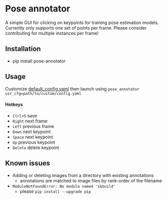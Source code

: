 # Pose annotator
A simple GUI for clicking on keypoints for training pose estimation models. Currently only supports one set of 
points per frame. Please consider contributing for multiple instances per frame!

## Installation
* pip install pose-annotator

## Usage
Customize [default_config.yaml](pose_annotator/gui/default_config.yaml) then launch using
 `pose_annotator usr_cfg=path/to/custom/config.yaml` 
 
#### Hotkeys 
* `Ctrl+S` save
* `Right` next frame
* `Left` previous frame
* `Down` next keypoint
* `Space` next keypoint
* `Up` previous keypoint
* `Delete` delete keypoint

 

## Known issues
* Adding or deleting images from a directory with existing annotations
	* annotations are matched to image files by rank-order of the filename
* `ModuleNotFoundError: No module named 'skbuild'`
  * please `pip install --upgrade pip`
